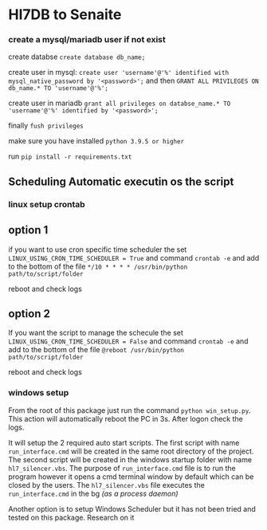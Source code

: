# Hl7DB to Senaite

### create a mysql/mariadb user if not exist 
create databse `create database db_name;`

create user in mysql: `create user 'username'@'%' identified with mysql_native_password by '<password>';` and then 
`GRANT ALL PRIVILEGES ON db_name.* TO 'username'@'%';`

create user in mariadb `grant all privileges on databse_name.* TO 'username'@'%' identified by '<password>';` 

finally `fush privileges`


make sure you have installed `python 3.9.5 or higher`

run `pip install -r requirements.txt`

## Scheduling Automatic executin os the script

### linux setup crontab
## option 1
if you want to use cron specific time scheduler the set `LINUX_USING_CRON_TIME_SCHEDULER = True` and
command `crontab -e` and add to the bottom of the file `*/10 * * * * /usr/bin/python path/to/script/folder`

reboot and check logs

## option 2
If you want the script to manage the schecule the set `LINUX_USING_CRON_TIME_SCHEDULER = False`  and
command `crontab -e` and add to the bottom of the file `@reboot /usr/bin/python path/to/script/folder`

reboot and check logs


### windows setup
From the root of this package just run the command `python win_setup.py`. This action will automatically reboot the PC in 3s. After logon check the logs.

It will setup the 2 required auto start scripts. The first script with name `run_interface.cmd` will be 
created in the same root directory of the project. The second script will be created in the windows startup folder with name `hl7_silencer.vbs`. 
The purpose of `run_interface.cmd` file is to run the program however it opens a cmd terminal window by default which can be closed by the users. The `hl7_silencer.vbs` file executes the `run_interface.cmd` in the bg *(as a process daemon)*

Another option is to setup Windows Scheduler but it has not been tried and tested on this package. Research on it